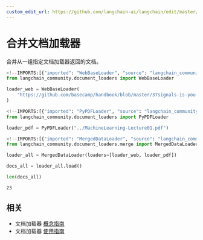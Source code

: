 ```yaml
---
custom_edit_url: https://github.com/langchain-ai/langchain/edit/master/docs/docs/integrations/document_loaders/merge_doc.ipynb
---
```

# 合并文档加载器

合并从一组指定文档加载器返回的文档。


```python
<!--IMPORTS:[{"imported": "WebBaseLoader", "source": "langchain_community.document_loaders", "docs": "https://python.langchain.com/api_reference/community/document_loaders/langchain_community.document_loaders.web_base.WebBaseLoader.html", "title": "Merge Documents Loader"}]-->
from langchain_community.document_loaders import WebBaseLoader

loader_web = WebBaseLoader(
    "https://github.com/basecamp/handbook/blob/master/37signals-is-you.md"
)
```


```python
<!--IMPORTS:[{"imported": "PyPDFLoader", "source": "langchain_community.document_loaders", "docs": "https://python.langchain.com/api_reference/community/document_loaders/langchain_community.document_loaders.pdf.PyPDFLoader.html", "title": "Merge Documents Loader"}]-->
from langchain_community.document_loaders import PyPDFLoader

loader_pdf = PyPDFLoader("../MachineLearning-Lecture01.pdf")
```


```python
<!--IMPORTS:[{"imported": "MergedDataLoader", "source": "langchain_community.document_loaders.merge", "docs": "https://python.langchain.com/api_reference/community/document_loaders/langchain_community.document_loaders.merge.MergedDataLoader.html", "title": "Merge Documents Loader"}]-->
from langchain_community.document_loaders.merge import MergedDataLoader

loader_all = MergedDataLoader(loaders=[loader_web, loader_pdf])
```


```python
docs_all = loader_all.load()
```


```python
len(docs_all)
```



```output
23
```



## 相关

- 文档加载器 [概念指南](/docs/concepts/#document-loaders)
- 文档加载器 [使用指南](/docs/how_to/#document-loaders)
